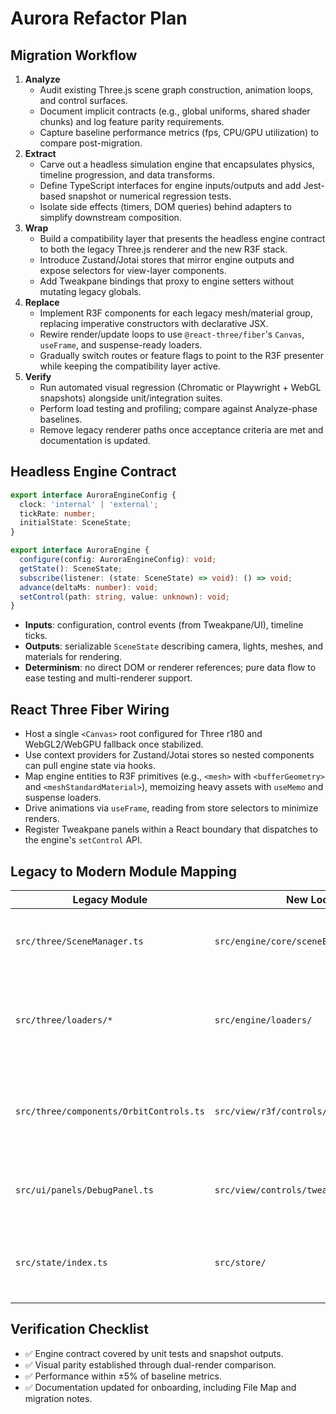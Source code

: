 # Aurora Refactor Plan

## Migration Workflow
1. **Analyze**
   - Audit existing Three.js scene graph construction, animation loops, and control surfaces.
   - Document implicit contracts (e.g., global uniforms, shared shader chunks) and log feature parity requirements.
   - Capture baseline performance metrics (fps, CPU/GPU utilization) to compare post-migration.
2. **Extract**
   - Carve out a headless simulation engine that encapsulates physics, timeline progression, and data transforms.
   - Define TypeScript interfaces for engine inputs/outputs and add Jest-based snapshot or numerical regression tests.
   - Isolate side effects (timers, DOM queries) behind adapters to simplify downstream composition.
3. **Wrap**
   - Build a compatibility layer that presents the headless engine contract to both the legacy Three.js renderer and the new R3F stack.
   - Introduce Zustand/Jotai stores that mirror engine outputs and expose selectors for view-layer components.
   - Add Tweakpane bindings that proxy to engine setters without mutating legacy globals.
4. **Replace**
   - Implement R3F components for each legacy mesh/material group, replacing imperative constructors with declarative JSX.
   - Rewire render/update loops to use `@react-three/fiber`'s `Canvas`, `useFrame`, and suspense-ready loaders.
   - Gradually switch routes or feature flags to point to the R3F presenter while keeping the compatibility layer active.
5. **Verify**
   - Run automated visual regression (Chromatic or Playwright + WebGL snapshots) alongside unit/integration suites.
   - Perform load testing and profiling; compare against Analyze-phase baselines.
   - Remove legacy renderer paths once acceptance criteria are met and documentation is updated.

## Headless Engine Contract
```ts
export interface AuroraEngineConfig {
  clock: 'internal' | 'external';
  tickRate: number;
  initialState: SceneState;
}

export interface AuroraEngine {
  configure(config: AuroraEngineConfig): void;
  getState(): SceneState;
  subscribe(listener: (state: SceneState) => void): () => void;
  advance(deltaMs: number): void;
  setControl(path: string, value: unknown): void;
}
```
- **Inputs**: configuration, control events (from Tweakpane/UI), timeline ticks.
- **Outputs**: serializable `SceneState` describing camera, lights, meshes, and materials for rendering.
- **Determinism**: no direct DOM or renderer references; pure data flow to ease testing and multi-renderer support.

## React Three Fiber Wiring
- Host a single `<Canvas>` root configured for Three r180 and WebGL2/WebGPU fallback once stabilized.
- Use context providers for Zustand/Jotai stores so nested components can pull engine state via hooks.
- Map engine entities to R3F primitives (e.g., `<mesh>` with `<bufferGeometry>` and `<meshStandardMaterial>`), memoizing heavy assets with `useMemo` and suspense loaders.
- Drive animations via `useFrame`, reading from store selectors to minimize renders.
- Register Tweakpane panels within a React boundary that dispatches to the engine's `setControl` API.

## Legacy to Modern Module Mapping
| Legacy Module | New Location | Notes |
| --- | --- | --- |
| `src/three/SceneManager.ts` | `src/engine/core/sceneEngine.ts` | Moves imperative scene logic into headless engine. |
| `src/three/loaders/*` | `src/engine/loaders/` | Standardize asset loading with async factories returning serializable descriptors. |
| `src/three/components/OrbitControls.ts` | `src/view/r3f/controls/OrbitControls.tsx` | Replace manual control wiring with R3F-compatible controls. |
| `src/ui/panels/DebugPanel.ts` | `src/view/controls/tweakpane/debugPanel.ts` | Rebuild with Tweakpane and store-driven bindings. |
| `src/state/index.ts` | `src/store/` | Consolidate Zustand/Jotai stores shared between engine and views. |

## Verification Checklist
- ✅ Engine contract covered by unit tests and snapshot outputs.
- ✅ Visual parity established through dual-render comparison.
- ✅ Performance within ±5% of baseline metrics.
- ✅ Documentation updated for onboarding, including File Map and migration notes.
